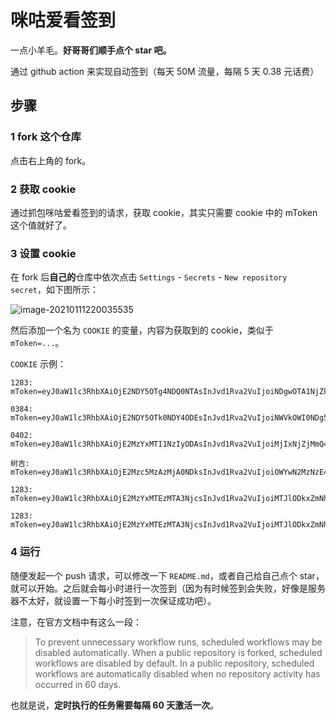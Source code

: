 # 咪咕爱看签到

一点小羊毛。**好哥哥们顺手点个 star 吧。**

通过 github action 来实现自动签到（每天 50M 流量，每隔 5 天 0.38 元话费）

## 步骤

### 1 fork 这个仓库

点击右上角的 fork。

### 2 获取 cookie

通过抓包咪咕爱看签到的请求，获取 cookie，其实只需要 cookie 中的 mToken 这个值就好了。

### 3 设置 cookie

在 fork 后**自己的**仓库中依次点击 `Settings` - `Secrets` - `New repository secret`，如下图所示：

![image-20210111220035535](README.assets/image-20210111220035535.png)

然后添加一个名为 `COOKIE` 的变量，内容为获取到的 cookie，类似于 `mToken=...`。

`COOKIE` 示例：

```text
1283: mToken=eyJ0aW1lc3RhbXAiOjE2NDY5OTg4NDQ0NTAsInJvd1Rva2VuIjoiNDgwOTA1NjZkMDE2ODA1MGQzMmM3MzcwZDAyNzg3NTEiLCJ1aWQiOjIzNDY4MjIsIm1vYmlsZSI6IjE4MzU4NTcxMjgzIiwiZXh0ZW5kIjoie1wibW9iaWxlVHlwZVwiOlwiMFwifSIsImRldmljZUlkIjoiMDUwNDMxODhkOTFiZGVkOCIsImNsaWVudFZlcnNpb24iOiI1LjMuMSIsImRldmljZU1vZGVsIjoiSE9OT1IiLCJndWVzdCI6ZmFsc2UsInNpZ24iOiIwNTFlN2IzMjdjNWYwZjk4OTM5ZDVhOTUwNGY1NGFkMiJ9; 
```

```text
0384: mToken=eyJ0aW1lc3RhbXAiOjE2NDY5OTk0NDY4ODEsInJvd1Rva2VuIjoiNWVkOWI0NDg5ZjRjNDNlNDZmMDEyNmIxYjJmNzUyYzYiLCJ1aWQiOjE2NTE2MjAwLCJtb2JpbGUiOiIxMzQ4NjU5MDM4NCIsImV4dGVuZCI6IntcIm1vYmlsZVR5cGVcIjpcIjBcIn0iLCJkZXZpY2VJZCI6IjA1MDQzMTg4ZDkxYmRlZDgiLCJjbGllbnRWZXJzaW9uIjoiNS4zLjEiLCJkZXZpY2VNb2RlbCI6IkhPTk9SIiwiZ3Vlc3QiOmZhbHNlLCJzaWduIjoiMTkzMTBkNmU5ODAyODdkMDA1Nzg2ZTg0M2QxNDRlNTMifQ;
```

```text
0402: mToken=eyJ0aW1lc3RhbXAiOjE2MzYxMTI1NzIyODAsInJvd1Rva2VuIjoiMjIxNjZjMmQ4NGYwMDlmYmU3Njk4NWI1ZGZhYzg5ZTQiLCJ1aWQiOjM2MDU1ODYsIm1vYmlsZSI6IjEzOTY3NTMwNDAyIiwiZXh0ZW5kIjoie1wibW9iaWxlVHlwZVwiOlwiMFwifSIsImRldmljZUlkIjoiMDUwNDMxODhkOTFiZGVkOCIsImNsaWVudFZlcnNpb24iOiI1LjEuOSIsImRldmljZU1vZGVsIjoiSE9OT1IiLCJndWVzdCI6ZmFsc2UsInNpZ24iOiI5YTRiNDhjNGU1Mjg3YzRkOTAxNGIwMTE5NTk3ZmI3MSJ9;
```

```text
树吉: mToken=eyJ0aW1lc3RhbXAiOjE2Mzc5MzAzMjA0NDksInJvd1Rva2VuIjoiOWYwN2MzNzE4MTAzZjU3YWFjODU4MTFiZjhkYThmMTEiLCJ1aWQiOjExODg5MzQ1LCJtb2JpbGUiOiIxMzU2NzU2MzI2OCIsImV4dGVuZCI6IntcIm1vYmlsZVR5cGVcIjpcIjBcIn0iLCJkZXZpY2VJZCI6ImVlY2QwZTg5NDBjMDY2YjIiLCJjbGllbnRWZXJzaW9uIjoiNS4yLjMiLCJkZXZpY2VNb2RlbCI6IlhpYW9taSIsImd1ZXN0IjpmYWxzZSwic2lnbiI6IjIyZWU5MzViZjJkODdiOTllYmIxMDc2MmZmNTU5YjRhIn0;
```

```text
1283: mToken=eyJ0aW1lc3RhbXAiOjE2MzYxMTEzMTA3NjcsInJvd1Rva2VuIjoiMTJlODkxZmNhZWI0ZjJjY2M5MWY2NDZiNTE5MmMzMDAiLCJ1aWQiOjIzNDY4MjIsIm1vYmlsZSI6IjE4MzU4NTcxMjgzIiwiZXh0ZW5kIjoie1wibW9iaWxlVHlwZVwiOlwiMFwifSIsImRldmljZUlkIjoiMDUwNDMxODhkOTFiZGVkOCIsImNsaWVudFZlcnNpb24iOiI1LjEuOSIsImRldmljZU1vZGVsIjoiSE9OT1IiLCJndWVzdCI6ZmFsc2UsInNpZ24iOiJhOTIzYTg5NjhjOWJkY2RmMGQ3NmQ1NTE1NjI1NWJlOCJ9;
```

```text
1283: mToken=eyJ0aW1lc3RhbXAiOjE2MzYxMTEzMTA3NjcsInJvd1Rva2VuIjoiMTJlODkxZmNhZWI0ZjJjY2M5MWY2NDZiNTE5MmMzMDAiLCJ1aWQiOjIzNDY4MjIsIm1vYmlsZSI6IjE4MzU4NTcxMjgzIiwiZXh0ZW5kIjoie1wibW9iaWxlVHlwZVwiOlwiMFwifSIsImRldmljZUlkIjoiMDUwNDMxODhkOTFiZGVkOCIsImNsaWVudFZlcnNpb24iOiI1LjEuOSIsImRldmljZU1vZGVsIjoiSE9OT1IiLCJndWVzdCI6ZmFsc2UsInNpZ24iOiJhOTIzYTg5NjhjOWJkY2RmMGQ3NmQ1NTE1NjI1NWJlOCJ9;
```

### 4 运行

随便发起一个 push 请求，可以修改一下 `README.md`，或者自己给自己点个 star，就可以开始。之后就会每小时进行一次签到（因为有时候签到会失败，好像是服务器不太好，就设置一下每小时签到一次保证成功吧）。

注意，在官方文档中有这么一段：

> To prevent unnecessary workflow runs, scheduled workflows may be disabled automatically. When a public repository is forked, scheduled workflows are disabled by default. In a public repository, scheduled workflows are automatically disabled when no repository activity has occurred in 60 days.

也就是说，**定时执行的任务需要每隔 60 天激活一次**。
